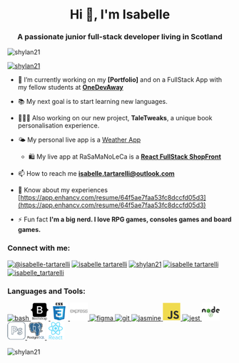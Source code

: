 <h1 align="center">Hi 👋, I'm Isabelle</h1>
<h3 align="center">A passionate junior full-stack developer living in Scotland</h3>

<p align="left"> <img src="https://komarev.com/ghpvc/?username=shylan21&label=Profile%20views&color=0e75b6&style=flat" alt="shylan21" /> </p>

<p align="left"> <a href="https://github.com/ryo-ma/github-profile-trophy"><img src="https://github-profile-trophy.vercel.app/?username=shylan21" alt="shylan21" /></a> </p>

- 🔭 I’m currently working on my **[Portfolio]** and on a FullStack App with my fellow students at **[OneDevAway](https://www.linkedin.com/company/onedevaway/)**

- 📚 My next goal is to start learning new languages.

- 👩🏻‍💻 Also working on our new project, **TaleTweaks**, a unique book personalisation experience.

- 🌤️ My personal live app is a [Weather App](https://tangerine-smakager-7c0701.netlify.app/)
  - 🛍️ My live app at RaSaMaNoLeCa is a **[React FullStack ShopFront](https://uomo-shopfront.vercel.app/)**

- 📫 How to reach me **isabelle.tartarelli@outlook.com**

- 📄 Know about my experiences [https://app.enhancv.com/resume/64f5ae7faa53fc8dccfd05d3](https://app.enhancv.com/resume/64f5ae7faa53fc8dccfd05d3)

- ⚡ Fun fact **I'm a big nerd. I love RPG games, consoles games and board games.**

<h3 align="left">Connect with me:</h3>
<p align="left">
<a href="https://codepen.io/@isabelle-tartarelli" target="blank"><img align="center" src="https://raw.githubusercontent.com/rahuldkjain/github-profile-readme-generator/master/src/images/icons/Social/codepen.svg" alt="@isabelle-tartarelli" height="30" width="40" /></a>
<a href="https://linkedin.com/in/isabelle tartarelli" target="blank"><img align="center" src="https://raw.githubusercontent.com/rahuldkjain/github-profile-readme-generator/master/src/images/icons/Social/linked-in-alt.svg" alt="isabelle tartarelli" height="30" width="40" /></a>
<a href="https://codesandbox.com/shylan21" target="blank"><img align="center" src="https://raw.githubusercontent.com/rahuldkjain/github-profile-readme-generator/master/src/images/icons/Social/codesandbox.svg" alt="shylan21" height="30" width="40" /></a>
<a href="https://fb.com/isabelle tartarelli" target="blank"><img align="center" src="https://raw.githubusercontent.com/rahuldkjain/github-profile-readme-generator/master/src/images/icons/Social/facebook.svg" alt="isabelle tartarelli" height="30" width="40" /></a>
<a href="https://instagram.com/isabelle_tartarelli" target="blank"><img align="center" src="https://raw.githubusercontent.com/rahuldkjain/github-profile-readme-generator/master/src/images/icons/Social/instagram.svg" alt="isabelle_tartarelli" height="30" width="40" /></a>
</p>

<h3 align="left">Languages and Tools:</h3>
<p align="left"> <a href="https://www.gnu.org/software/bash/" target="_blank" rel="noreferrer"> <img src="https://www.vectorlogo.zone/logos/gnu_bash/gnu_bash-icon.svg" alt="bash" width="40" height="40"/> </a> <a href="https://getbootstrap.com" target="_blank" rel="noreferrer"> <img src="https://raw.githubusercontent.com/devicons/devicon/master/icons/bootstrap/bootstrap-plain-wordmark.svg" alt="bootstrap" width="40" height="40"/> </a> <a href="https://www.w3schools.com/css/" target="_blank" rel="noreferrer"> <img src="https://raw.githubusercontent.com/devicons/devicon/master/icons/css3/css3-original-wordmark.svg" alt="css3" width="40" height="40"/> </a> <a href="https://expressjs.com" target="_blank" rel="noreferrer"> <img src="https://raw.githubusercontent.com/devicons/devicon/master/icons/express/express-original-wordmark.svg" alt="express" width="40" height="40"/> </a> <a href="https://www.figma.com/" target="_blank" rel="noreferrer"> <img src="https://www.vectorlogo.zone/logos/figma/figma-icon.svg" alt="figma" width="40" height="40"/> </a> <a href="https://git-scm.com/" target="_blank" rel="noreferrer"> <img src="https://www.vectorlogo.zone/logos/git-scm/git-scm-icon.svg" alt="git" width="40" height="40"/> </a> <a href="https://jasmine.github.io/" target="_blank" rel="noreferrer"> <img src="https://www.vectorlogo.zone/logos/jasmine/jasmine-icon.svg" alt="jasmine" width="40" height="40"/> </a> <a href="https://developer.mozilla.org/en-US/docs/Web/JavaScript" target="_blank" rel="noreferrer"> <img src="https://raw.githubusercontent.com/devicons/devicon/master/icons/javascript/javascript-original.svg" alt="javascript" width="40" height="40"/> </a> <a href="https://jestjs.io" target="_blank" rel="noreferrer"> <img src="https://www.vectorlogo.zone/logos/jestjsio/jestjsio-icon.svg" alt="jest" width="40" height="40"/> </a> <a href="https://nodejs.org" target="_blank" rel="noreferrer"> <img src="https://raw.githubusercontent.com/devicons/devicon/master/icons/nodejs/nodejs-original-wordmark.svg" alt="nodejs" width="40" height="40"/> </a> <a href="https://www.photoshop.com/en" target="_blank" rel="noreferrer"> <img src="https://raw.githubusercontent.com/devicons/devicon/master/icons/photoshop/photoshop-line.svg" alt="photoshop" width="40" height="40"/> </a> <a href="https://www.postgresql.org" target="_blank" rel="noreferrer"> <img src="https://raw.githubusercontent.com/devicons/devicon/master/icons/postgresql/postgresql-original-wordmark.svg" alt="postgresql" width="40" height="40"/> </a> <a href="https://reactjs.org/" target="_blank" rel="noreferrer"> <img src="https://raw.githubusercontent.com/devicons/devicon/master/icons/react/react-original-wordmark.svg" alt="react" width="40" height="40"/> </a> </p>

<p><img align="center" src="https://github-readme-stats.vercel.app/api/top-langs?username=shylan21&show_icons=true&locale=en&layout=compact" alt="shylan21" /></p>
